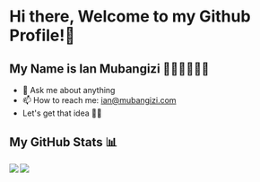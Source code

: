 # Hi there, Welcome to my Github Profile!👋
## My Name is Ian Mubangizi 👨🏾‍🎓👨🏾‍💻

- 💬 Ask me about anything
- 📫 How to reach me: ian@mubangizi.com
- Let's get that idea 🚀🤘

## My GitHub Stats 📊
<a href="https://github.com/anuraghazra/github-readme-stats">
  <img align="left" src="https://github-readme-stats.vercel.app/api?username=ianmubangizi&count_private=true&show_icons=true&theme=radical" />
</a>

<a href="https://github.com/anuraghazra/convoychat">
  <img align="center" src="https://github-readme-stats.vercel.app/api/top-langs/?username=ianmubangizi" />
</a>

<!-- [![ian mubangizi's wakatime stats](https://github-readme-stats.vercel.app/api/wakatime?username=ianmubangizi)](https://github.com/anuraghazra/github-readme-stats) -->

